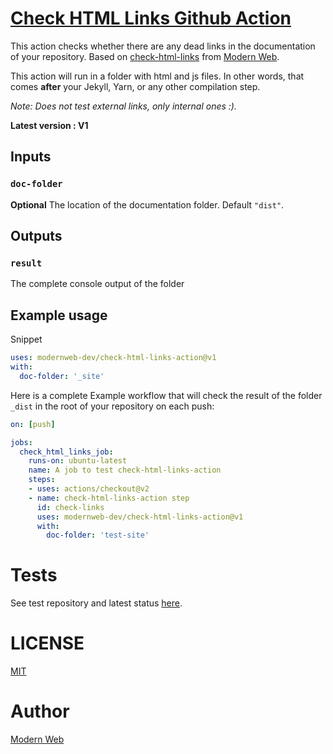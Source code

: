 # [Check HTML Links Github Action](https://github.com/modernweb-dev/check-html-links-action)


This action checks whether there are any dead links in the documentation of your repository. Based on [check-html-links](https://www.npmjs.com/package/check-html-links) from [Modern Web](https://modern-web.dev/). 

This action will run in a folder with html and js files. In other words, that comes **after** your Jekyll, Yarn, or any other compilation step.

*Note: Does not test external links, only internal ones :).*

**Latest version : V1**

## Inputs

### `doc-folder`

**Optional** The location of the documentation folder. Default `"dist"`.

## Outputs

### `result`

The complete console output of the folder

## Example usage

Snippet 

```YAML
uses: modernweb-dev/check-html-links-action@v1
with:
  doc-folder: '_site'
```

Here is a complete Example workflow that will check the result of the folder `_dist` in the root of your repository on each push: 

```YAML
on: [push]

jobs:
  check_html_links_job:
    runs-on: ubuntu-latest
    name: A job to test check-html-links-action
    steps:
    - uses: actions/checkout@v2
    - name: check-html-links-action step
      id: check-links
      uses: modernweb-dev/check-html-links-action@v1
      with:
        doc-folder: 'test-site'
```


# Tests

See test repository and latest status [here](https://github.com/modernweb-dev/check-html-links-action-test/actions).

# LICENSE

[MIT](https://tldrlegal.com/license/mit-license)

# Author

[Modern Web](https://modern-web.dev)